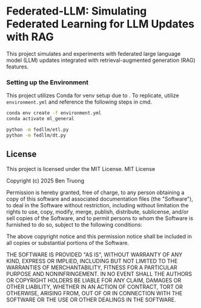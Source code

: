 # Federated-LLM: Simulating Federated Learning for LLM Updates with RAG

This project simulates and experiments with federated large language model (LLM) updates integrated with retrieval-augmented generation (RAG) features.

### **Setting up the Environment**

This project utilizes Conda for venv setup due to .
To replicate, utilize `environment.yml` and reference the following steps in cmd.

```bash
conda env create -f environment.yml
conda activate ml_general

python -m fedllm/etl.py
python -m fedllm/dt.py
```

## License

This project is licensed under the MIT License.
MIT License

Copyright (c) 2025 Ben Truong

Permission is hereby granted, free of charge, to any person obtaining a copy
of this software and associated documentation files (the "Software"), to deal
in the Software without restriction, including without limitation the rights
to use, copy, modify, merge, publish, distribute, sublicense, and/or sell
copies of the Software, and to permit persons to whom the Software is
furnished to do so, subject to the following conditions:

The above copyright notice and this permission notice shall be included in all
copies or substantial portions of the Software.

THE SOFTWARE IS PROVIDED "AS IS", WITHOUT WARRANTY OF ANY KIND, EXPRESS OR
IMPLIED, INCLUDING BUT NOT LIMITED TO THE WARRANTIES OF MERCHANTABILITY,
FITNESS FOR A PARTICULAR PURPOSE AND NONINFRINGEMENT. IN NO EVENT SHALL THE
AUTHORS OR COPYRIGHT HOLDERS BE LIABLE FOR ANY CLAIM, DAMAGES OR OTHER
LIABILITY, WHETHER IN AN ACTION OF CONTRACT, TORT OR OTHERWISE, ARISING FROM,
OUT OF OR IN CONNECTION WITH THE SOFTWARE OR THE USE OR OTHER DEALINGS IN THE
SOFTWARE.
